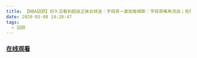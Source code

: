 ```yaml
---
title: 【NBA回顾】好久没看到超级正妹女球迷｜字母哥一直拍詹姆斯｜字母哥嘴角流血；危险的重摔
date: 2020-03-08 14:28:47
tags:
  - 回顾
---
```


### <a href="https://www.weibo.com/tv/v/IxIcnaUHg?fid=1034:4480345656197162" target="_blank">在线观看</a>

